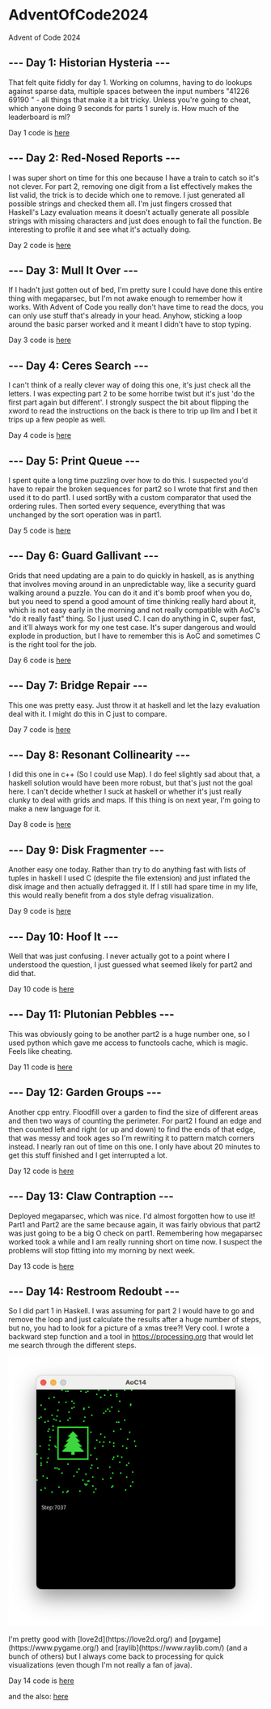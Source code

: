 # AdventOfCode2024
Advent of Code 2024

## --- Day 1: Historian Hysteria ---
That felt quite fiddly for day 1. Working on columns, having to do lookups against sparse data, multiple spaces between the input numbers "41226   69190
" - all things that make it a bit tricky. Unless you're going to cheat, which anyone doing 9 seconds for parts 1 surely is. How much of the leaderboard is ml?

Day 1 code is  [here](AoC/src/Day01.hs)

## --- Day 2: Red-Nosed Reports ---
I was super short on time for this one because I have a train to catch so it's not clever. For part 2, removing one digit from a list effectively makes the list valid, the trick is to decide which one to remove. I just generated all possible strings and checked them all. I'm just fingers crossed that Haskell's Lazy evaluation means it doesn't actually generate all possible strings with missing characters and just does enough to fail the function. Be interesting to profile it and see what it's actually doing.

Day 2 code is  [here](AoC/src/Day02.hs)

## --- Day 3: Mull It Over ---
If I hadn't just gotten out of bed, I'm pretty sure I could have done this entire thing with megaparsec, but I'm not awake enough to remember how it works. With Advent of Code you really don't have time to read the docs, you can only use stuff that's already in your head. Anyhow, sticking a loop around the basic parser worked and it meant I didn't have to stop typing.

Day 3 code is  [here](AoC/src/Day03.hs)

## --- Day 4: Ceres Search ---
I can't think of a really clever way of doing this one, it's just check all the letters. I was expecting part 2 to be some horribe twist but it's just 'do the first part again but different'. I strongly suspect the bit about flipping the xword to read the instructions on the back is there to trip up llm and I bet it trips up a few people as well. 

Day 4 code is  [here](AoC/src/Day04.hs)

## --- Day 5: Print Queue ---
I spent quite a long time puzzling over how to do this. I suspected you'd have to repair the broken sequences for part2 so I wrote that first and then used it to do part1.  I used sortBy with a custom comparator that used the ordering rules. Then sorted every sequence, everything that was unchanged by the sort operation was in part1.

Day 5 code is  [here](AoC/src/Day05.hs)

## --- Day 6: Guard Gallivant ---
Grids that need updating are a pain to do quickly in haskell, as is anything that involves moving around in an unpredictable way, like a security guard walking around a puzzle. You can do it and it's bomb proof when you do, but you need to spend a good amount of time thinking really hard about it, which is not easy early in the morning and not really compatible with AoC's "do it really fast" thing. So I just used C. I can do anything in C, super fast, and it'll always work for my one test case. It's super dangerous and would explode in production, but I have to remember this is AoC and sometimes C is the right tool for the job.

Day 6 code is  [here](AoC/src/day06.c)

## --- Day 7: Bridge Repair ---
This one was pretty easy. Just throw it at haskell and let the lazy evaluation deal with it. I might do this in C just to compare.

Day 7 code is  [here](AoC/src/Day07.hs)

## --- Day 8: Resonant Collinearity ---
I did this one in c++ (So I could use Map). I do feel slightly sad about that, a haskell solution would have been more robust, but that's just not the goal here. I can't decide whether I suck at haskell or whether it's just really clunky to deal with grids and maps. If this thing is on next year, I'm going to make a new language for it.

Day 8 code is  [here](AoC/src/day08.cpp)

## --- Day 9: Disk Fragmenter ---
Another easy one today. Rather than try to do anything fast with lists of tuples in haskell I used C (despite the file extension) and just inflated the disk image and then actually defragged it. If I still had spare time in my life, this would really benefit from a dos style defrag visualization.

Day 9 code is  [here](AoC/src/day09.cpp)

## --- Day 10: Hoof It ---
Well that was just confusing. I never actually got to a point where I understood the question, I just guessed what seemed likely for part2 and did that.

Day 10 code is  [here](AoC/src/day10.c)

## --- Day 11: Plutonian Pebbles ---
This was obviously going to be another part2 is a huge number one, so I used python which gave me access to functools cache, which is magic. Feels like cheating.

Day 11 code is  [here](AoC/src/day11.py)

## --- Day 12: Garden Groups ---
Another cpp entry. Floodfill over a garden to find the size of different areas and then two ways of counting the perimeter. For part2 I found an edge and then counted left and right (or up and down) to find the ends of that edge, that was messy and took ages so I'm rewriting it to pattern match corners instead. I nearly ran out of time on this one. I only have about 20 minutes to get this stuff finished and I get interrupted a lot.

Day 12 code is  [here](AoC/src/day12.cpp)

## --- Day 13: Claw Contraption ---
Deployed megaparsec, which was nice. I'd almost forgotten how to use it! Part1 and Part2 are the same because again, it was fairly obvious that part2 was just going to be a big O check on part1. Remembering how megaparsec worked took a while and I am really running short on time now. I suspect the problems will stop fitting into my morning by next week. 

Day 13 code is  [here](AoC/src/Day13.hs)

## --- Day 14: Restroom Redoubt ---
So I did part 1 in Haskell. I was assuming for part 2 I would have to go and remove the loop and just calculate the results after a huge number of steps, but no, you had to look for a picture of a xmas tree?! Very cool. I wrote a backward step function and a tool in https://processing.org that would let me search through the different steps.
<p align="center">
  <img src="day14.png" width="550" title="Vizualization of Day 14">
</p>
I'm pretty good with [love2d](https://love2d.org/) and [pygame](https://www.pygame.org/) and [raylib](https://www.raylib.com/) (and a bunch of others) but I always come back to processing for quick visualizations (even though I'm not really a fan of java).

Day 14 code is  [here](AoC/src/Day14.hs)

and the also:   [here](AoC/src/day14.java)

